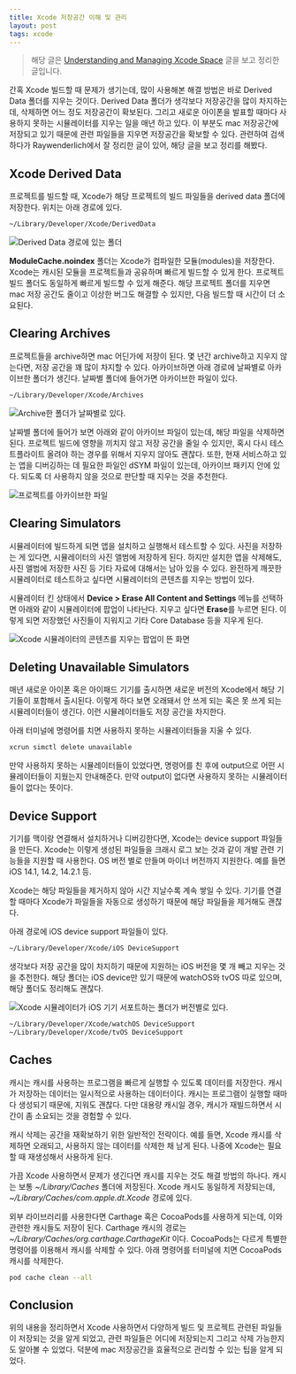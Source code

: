```yaml
---
title: Xcode 저장공간 이해 및 관리
layout: post
tags: xcode
---
```


> 해당 글은 [Understanding and Managing Xcode Space](https://www.raywenderlich.com/19998365-understanding-and-managing-xcode-space) 글을 보고 정리한 글입니다.

간혹 Xcode 빌드할 때 문제가 생기는데, 많이 사용해본 해결 방법은 바로 Derived Data 폴더를 지우는 것이다. Derived Data 폴더가 생각보다 저장공간을 많이 차지하는데, 삭제하면 어느 정도 저장공간이 확보된다. 그리고 새로운 아이폰을 발표할 때마다 사용하지 못하는 시뮬레이터를 지우는 일을 매년 하고 있다. 이 부분도 mac 저장공간에 저장되고 있기 때문에 관련 파일들을 지우면 저장공간을 확보할 수 있다. 관련하여 검색하다가 Raywenderlich에서 잘 정리한 글이 있어, 해당 글을 보고 정리를 해봤다.

## Xcode Derived Data

프로젝트를 빌드할 때, Xcode가 해당 프로젝트의 빌드 파일들을 derived data 폴더에 저장한다. 위치는 아래 경로에 있다.

```zsh
~/Library/Developer/Xcode/DerivedData
```

![Derived Data 경로에 있는 폴더](/assets/img/2021/08/09/image1.png)

**ModuleCache.noindex** 폴더는 Xcode가 컴파일한 모듈(modules)을 저장한다. Xcode는 캐시된 모듈을 프로젝트들과 공유하며 빠르게 빌드할 수 있게 한다. 프로젝트 빌드 폴더도 동일하게 빠르게 빌드할 수 있게 해준다. 해당 프로젝트 폴더를 지우면 mac 저장 공간도 줄이고 이상한 버그도 해결할 수 있지만, 다음 빌드할 때 시간이 더 소요된다.

## Clearing Archives

프로젝트들을 archive하면 mac 어딘가에 저장이 된다. 몇 년간 archive하고 지우지 않는다면, 저장 공간을 꽤 많이 차지할 수 있다. 아카이브하면 아래 경로에 날짜별로 아카이브한 폴더가 생긴다. 날짜별 폴더에 들어가면 아카이브한 파일이 있다.

```zsh
~/Library/Developer/Xcode/Archives
```

![Archive한 폴더가 날짜별로 있다.](/assets/img/2021/08/09/image2.png)

날짜별 폴더에 들어가 보면 아래와 같이 아카이브 파일이 있는데, 해당 파일을 삭제하면 된다. 프로젝트 빌드에 영향을 끼치지 않고 저장 공간을 줄일 수 있지만, 혹시 다시 테스트플라이트 올려야 하는 경우를 위해서 지우지 않아도 괜찮다. 또한, 현재 서비스하고 있는 앱을 디버깅하는 데 필요한 파일인 dSYM 파일이 있는데, 아카이브 패키지 안에 있다. 되도록 더 사용하지 않을 것으로 판단할 때 지우는 것을 추천한다.

![프로젝트를 아카이브한 파일](/assets/img/2021/08/09/image3.png)

## Clearing Simulators

시뮬레이터에 빌드하게 되면 앱을 설치하고 실행해서 테스트할 수 있다. 사진을 저장하는 게 있다면, 시뮬레이터의 사진 앨범에 저장하게 된다. 하지만 설치한 앱을 삭제해도, 사진 앨범에 저장한 사진 등 기타 자료에 대해서는 남아 있을 수 있다. 완전하게 깨끗한 시뮬레이터로 테스트하고 싶다면 시뮬레이터의 콘텐츠를 지우는 방법이 있다.

시뮬레이터 킨 상태에서 **Device > Erase All Content and Settings** 메뉴를 선택하면 아래와 같이 시뮬레이터에 팝업이 나타난다. 지우고 싶다면 **Erase**를 누르면 된다. 이렇게 되면 저장했던 사진들이 지워지고 기타 Core Database 등을 지우게 된다.

![Xcode 시뮬레이터의 콘텐츠를 지우는 팝업이 뜬 화면](/assets/img/2021/08/09/image4.png)

## Deleting Unavailable Simulators

매년 새로운 아이폰 혹은 아이패드 기기를 출시하면 새로운 버전의 Xcode에서 해당 기기들이 포함해서 출시된다. 이렇게 하다 보면 오래돼서 안 쓰게 되는 혹은 못 쓰게 되는 시뮬레이터들이 생긴다. 이런 시뮬레이터들도 저장 공간을 차지한다.

아래 터미널에 명령어를 치면 사용하지 못하는 시뮬레이터들을 지울 수 있다.

```zsh
xcrun simctl delete unavailable
```

만약 사용하지 못하는 시뮬레이터들이 있었다면, 명령어를 친 후에 output으로 어떤 시뮬레이터들이 지웠는지 안내해준다. 만약 output이 없다면 사용하지 못하는 시뮬레이터들이 없다는 뜻이다.

## Device Support

기기를 맥이랑 연결해서 설치하거나 디버깅한다면, Xcode는 device support 파일들을 만든다. Xcode는 이렇게 생성된 파일들을 크래시 로그 보는 것과 같이 개발 관련 기능들을 지원할 때 사용한다. OS 버전 별로 만들며 마이너 버전까지 지원한다. 예를 들면 iOS 14.1, 14.2, 14.2.1 등.

Xcode는 해당 파일들을 제거하지 않아 시간 지날수록 계속 쌓일 수 있다. 기기를 연결할 때마다 Xcode가 파일들을 자동으로 생성하기 때문에 해당 파일들을 제거해도 괜찮다.

아래 경로에 iOS device support 파일들이 있다.

```zsh
~/Library/Developer/Xcode/iOS DeviceSupport
```

생각보다 저장 공간을 많이 차지하기 때문에 지원하는 iOS 버전을 몇 개 빼고 지우는 것을 추천한다. 해당 폴더는 iOS device만 있기 때문에 watchOS와 tvOS 따로 있으며, 해당 폴더도 정리해도 괜찮다.

![Xcode 시뮬레이터가 iOS 기기 서포트하는 폴더가 버전별로 있다.](/assets/img/2021/08/09/image5.png)

```zsh
~/Library/Developer/Xcode/watchOS DeviceSupport
~/Library/Developer/Xcode/tvOS DeviceSupport
```

## Caches

캐시는 캐시를 사용하는 프로그램을 빠르게 실행할 수 있도록 데이터를 저장한다. 캐시가 저장하는 데이터는 일시적으로 사용하는 데이터이다. 캐시는 프로그램이 실행할 때마다 생성되기 때문에, 지워도 괜찮다. 다만 대용량 캐시일 경우, 캐시가 재빌드하면서 시간이 좀 소요되는 것을 경험할 수 있다.

캐시 삭제는 공간을 재확보하기 위한 일반적인 전략이다. 예를 들면, Xcode 캐시를 삭제하면 오래되고, 사용하지 않는 데이터를 삭제한 채 남게 된다. 나중에 Xcode는 필요할 때 재생성해서 사용하게 된다.

가끔 Xcode 사용하면서 문제가 생긴다면 캐시를 지우는 것도 해결 방법의 하나다. 캐시는 보통 *~/Library/Caches* 폴더에 저장된다. Xcode 캐시도 동일하게 저장되는데, *~/Library/Caches/com.apple.dt.Xcode* 경로에 있다.

외부 라이브러리를 사용한다면 Carthage 혹은 CocoaPods를 사용하게 되는데, 이와 관련한 캐시들도 저장이 된다. Carthage 캐시의 경로는 *~/Library/Caches/org.carthage.CarthageKit* 이다. CocoaPods는 다르게 특별한 명령어를 이용해서 캐시를 삭제할 수 있다. 아래 명령어를 터미널에 치면 CocoaPods 캐시를 삭제한다.

```zsh
pod cache clean --all
```

## Conclusion

위의 내용을 정리하면서 Xcode 사용하면서 다양하게 빌드 및 프로젝트 관련된 파일들이 저장되는 것을 알게 되었고, 관련 파일들은 어디에 저장되는지 그리고 삭제 가능한지도 알아볼 수 있었다. 덕분에 mac 저장공간을 효율적으로 관리할 수 있는 팁을 알게 되었다.
